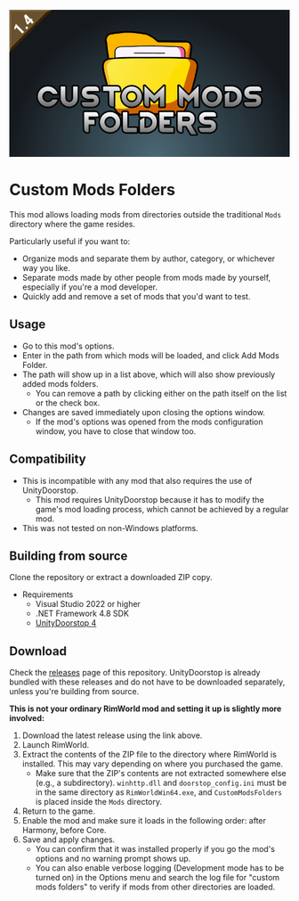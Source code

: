 ![Logo](/About/Preview.png)

# Custom Mods Folders
This mod allows loading mods from directories outside the traditional `Mods` directory where the game resides.

Particularly useful if you want to:
- Organize mods and separate them by author, category, or whichever way you like.
- Separate mods made by other people from mods made by yourself, especially if you're a mod developer.
- Quickly add and remove a set of mods that you'd want to test.

## Usage
- Go to this mod's options.
- Enter in the path from which mods will be loaded, and click Add Mods Folder.
- The path will show up in a list above, which will also show previously added mods folders.
    * You can remove a path by clicking either on the path itself on the list or the check box.
- Changes are saved immediately upon closing the options window.
    * If the mod's options was opened from the mods configuration window, you have to close that window too.

## Compatibility
- This is incompatible with any mod that also requires the use of UnityDoorstop.
    * This mod requires UnityDoorstop because it has to modify the game's mod loading process, which cannot be achieved by a regular mod.
- This was not tested on non-Windows platforms.

## Building from source
Clone the repository or extract a downloaded ZIP copy.
- Requirements
    * Visual Studio 2022 or higher
    * .NET Framework 4.8 SDK
    * [UnityDoorstop 4](https://github.com/NeighTools/UnityDoorstop/releases/tag/v4.0.0)

## Download
Check the [releases](https://github.com/frankwilco/CustomModsFolders/releases) page of this repository. UnityDoorstop is already bundled with these releases and do not have to be downloaded separately, unless you're building from source.

**This is not your ordinary RimWorld mod and setting it up is slightly more involved:**
1. Download the latest release using the link above.
2. Launch RimWorld.
3. Extract the contents of the ZIP file to the directory where RimWorld is installed. This may vary depending on where you purchased the game.
    * Make sure that the ZIP's contents are not extracted somewhere else (e.g., a subdirectory). `winhttp.dll` and `doorstop_config.ini` must be in the same directory as `RimWorldWin64.exe`, and `CustomModsFolders` is placed inside the `Mods` directory.
4. Return to the game.
5. Enable the mod and make sure it loads in the following order: after Harmony, before Core.
6. Save and apply changes.
   - You can confirm that it was installed properly if you go the mod's options and no warning prompt shows up.
   - You can also enable verbose logging (Development mode has to be turned on) in the Options menu and search the log file for "custom mods folders" to verify if mods from other directories are loaded.
